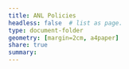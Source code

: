 ```yaml
---
title: ANL Policies
headless: false  # list as page.
type: document-folder
geometry: [margin=2cm, a4paper]
share: true
summary:
---
```


